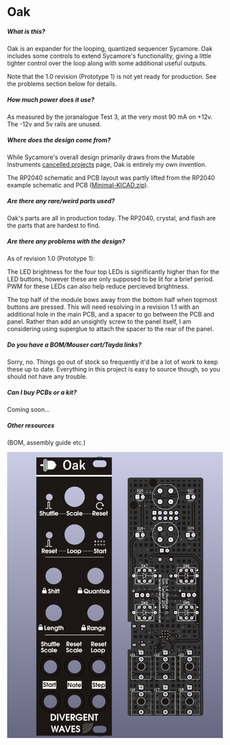 # Oak

##### What is this?

Oak is an expander for the looping, quantized sequencer Sycamore. Oak includes some controls to extend Sycamore's functionality, giving a little tighter control over the loop along with some additional useful outputs.

Note that the 1.0 revision (Prototype 1) is not yet ready for production. See the problems section below for details.

##### How much power does it use?

As measured by the joranalogue Test 3, at the very most 90 mA on +12v. The -12v and 5v rails are unused.

##### Where does the design come from?

While Sycamore's overall design primarily draws from the Mutable Instruments [cancelled projects](https://pichenettes.github.io/mutable-instruments-documentation/trivia_and_history/cancelled_projects/) page, Oak is entirely my own invention. 

The RP2040 schematic and PCB layout was partly lifted from the RP2040 example schematic and PCB ([Minimal-KICAD.zip](https://datasheets.raspberrypi.com/rp2040/Minimal-KiCAD.zip)).

##### Are there any rare/weird parts used?

Oak's parts are all in production today. The RP2040, crystal, and flash are the parts that are hardest to find.

##### Are there any problems with the design?

As of revision 1.0 (Prototype 1):

The LED brightness for the four top LEDs is significantly higher than for the LED buttons, however these are only supposed to be lit for a brief period. PWM for these LEDs can also help reduce percieved brightness.

The top half of the module bows away from the bottom half when topmost buttons are pressed. This will need resolving in a revision 1.1 with an additional hole in the main PCB, and a spacer to go between the PCB and panel. Rather than add an unsightly screw to the panel itself, I am considering using superglue to attach the spacer to the rear of the panel.

##### Do you have a BOM/Mouser cart/Tayda links?

Sorry, no. Things go out of stock so frequently it'd be a lot of work to keep these up to date. Everything in this project is easy to source though, so you should not have any trouble.

##### Can I buy PCBs or a kit?

Coming soon...

##### Other resources

(BOM, assembly guide etc.)

![sycamore-panel](images/panel.png)